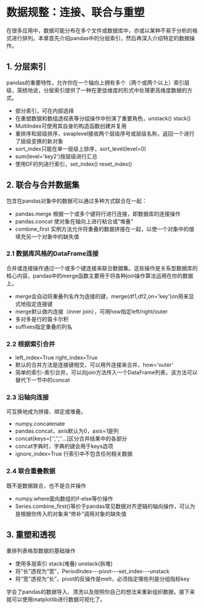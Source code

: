 
# 数据规整：连接、联合与重塑
在很多应用中，数据可能分布在多个文件或数据库中，亦或以某种不易于分析的格式进行排列。本章首先介绍pandas中的分层索引，然后再深入介绍特定的数据操作。

## 1. 分层索引
pandas的重要特性，允许你在一个轴向上拥有多个（两个或两个以上）索引层级，笼统地说，分层索引提供了一种在更低维度的形式中处理更高维度数据的方式。
- 部分索引，可在内部选择
- 在重塑数据和数组透视表等分组操作中扮演了重要角色，unstack()  stack()
- MultiIndex可使用其自身的构造函数创建并复用
- 重排序和层级排序，swaplevel接收两个层级序号或层级名称，返回一个进行了层级变换的新对象
- sort_index只能在单一层级上排序，sort_level(level=0)
- sum(level='key2')按层级进行汇总
- 使用DF的列进行索引，set_index()  reset_index()

## 2. 联合与合并数据集
包含在pandas对象中的数据可以通过多种方式联合在一起：
- pandas.merge 根据一个或多个键将行进行连接，即数据库的连接操作
- pandas.concat 使对象在轴向上进行粘合或“堆叠”
- combine_first 实例方法允许将重叠的数据拼接在一起，以使一个对象中的值填充另一个对象中的缺失值

### 2.1 数据库风格的DataFrame连接
合并或连接操作通过一个或多个键连接来联合数据集。这些操作是关系型数据库的核心内容，pandas中的merge函数主要用于将各种join操作算法运用在你的数据上。
- merge会自动将重叠列名作为连接的键，merge(df1,df2,on='key')on用来显式地指定连接键
- merge默认做内连接（inner join），可用how指定left/right/outer
- 多对多是行的笛卡尔积
- suffixes指定重叠的列名

### 2.2 根据索引合并
- left_index=True right_index=True
- 默认的合并方法是连接键相交，可以用外连接来合并，how='outer'
- 简单的索引-索引合并，可以向join方法传入一个DataFrame列表，该方法可以替代下一节中的concat

### 2.3 沿轴向连接
可互换地成为拼接、绑定或堆叠。
- numpy.concatenate
- pandas.concat，axis默认为0，axis=1是列
- concat(keys=['','',''...]区分合并结果中的各部分
- concat字典时，字典的键会用于keys选项
- ignore_index=True 行索引中不包含任何相关数据

### 2.4 联合重叠数据
既不是数据联合，也不是合并操作
- numpy.where面向数组的if-else等价操作
- Series.combine_first()等价于pandas常见数据对齐逻辑的轴向操作，可认为是根据你传入的对象来“修补”调用对象的缺失值

## 3. 重塑和透视
重排列表格型数据的基础操作
- 使用多层索引 stack(堆叠)  unstack(拆堆)
- 将“长”透视为“宽”，PeriodIndex---pivot---set_index---unstack
- 将“宽”透视为“长”，pivot的反操作是melt，必须指定哪些列是分组指标key

学会了pandas的数据导入、清洗以及按照你自己的想法来重新组织数据，接下来就可以使用matplotlib进行数据可视化了。
